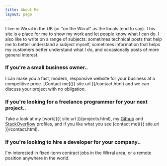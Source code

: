 ```yaml
---
title: About Me
layout: page
---
```


I live in Wirral in the UK (or "on the Wirral" as the locals tend to say). This site is a place for me to show my work and let people know what I can do. I also like to write on a range of subjects: sometimes technical posts that help me to better understand a subject myself, sometimes information that helps my customers better understand what I do, and occasionally posts of more general interest.

### If you're a small business owner..

I can make you a fast, modern, responsive website for your business at a competitive price. [Contact me]({{ site.url }}/contact.html) and we can discuss your project with no obligation.

### If you're looking for a freelance programmer for your next project..

Take a look at my [work]({{ site.url }}/projects.html), my [Github](https://github.com/andavies) and [StackOverflow](http://stackoverflow.com/users/story/5794667) profiles, and if you like what you see [contact me]({{ site.url }}/contact.html).

### If you're looking to hire a developer for your company..

I'm interested in fixed-term contract jobs in the Wirral area, or a remote position anywhere in the world.